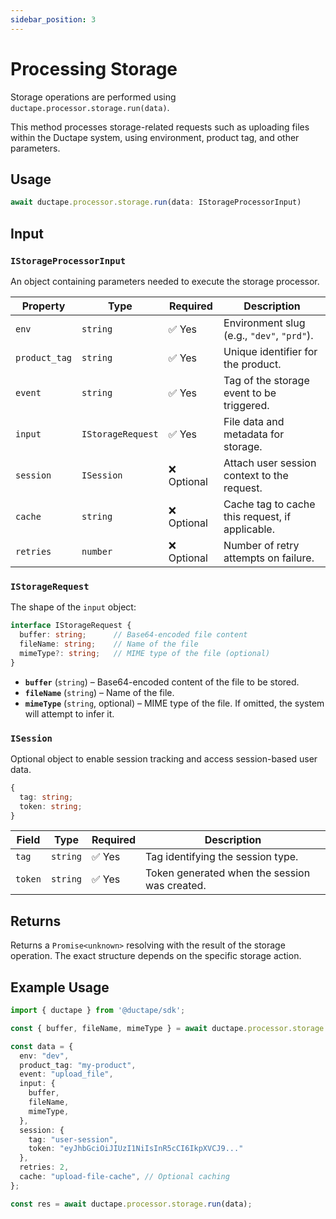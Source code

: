 ```yaml
---
sidebar_position: 3
---
```


# Processing Storage

Storage operations are performed using `ductape.processor.storage.run(data)`.

This method processes storage-related requests such as uploading files within the Ductape system, using environment, product tag, and other parameters.

## Usage

```ts
await ductape.processor.storage.run(data: IStorageProcessorInput)
````

## Input

### `IStorageProcessorInput`

An object containing parameters needed to execute the storage processor.

| Property      | Type              | Required   | Description                                     |
| ------------- | ----------------- | ---------- | ----------------------------------------------- |
| `env`         | `string`          | ✅ Yes      | Environment slug (e.g., `"dev"`, `"prd"`).      |
| `product_tag` | `string`          | ✅ Yes      | Unique identifier for the product.              |
| `event`       | `string`          | ✅ Yes      | Tag of the storage event to be triggered.       |
| `input`       | `IStorageRequest` | ✅ Yes      | File data and metadata for storage.             |
| `session`     | `ISession` | ❌ Optional | Attach user session context to the request.     |
| `cache`       | `string`          | ❌ Optional | Cache tag to cache this request, if applicable. |
| `retries`     | `number`          | ❌ Optional | Number of retry attempts on failure.            |

### `IStorageRequest`

The shape of the `input` object:

```ts
interface IStorageRequest {
  buffer: string;      // Base64-encoded file content
  fileName: string;    // Name of the file
  mimeType?: string;   // MIME type of the file (optional)
}
```

* **`buffer`** (`string`) – Base64-encoded content of the file to be stored.
* **`fileName`** (`string`) – Name of the file.
* **`mimeType`** (`string`, optional) – MIME type of the file. If omitted, the system will attempt to infer it.

### `ISession`

Optional object to enable session tracking and access session-based user data.

```ts
{
  tag: string;
  token: string;
}
```

| Field   | Type     | Required | Description                                   |
| ------- | -------- | -------- | --------------------------------------------- |
| `tag`   | `string` | ✅ Yes    | Tag identifying the session type.             |
| `token` | `string` | ✅ Yes    | Token generated when the session was created. |

## Returns

Returns a `Promise<unknown>` resolving with the result of the storage operation. The exact structure depends on the specific storage action.

## Example Usage

```ts
import { ductape } from '@ductape/sdk';

const { buffer, fileName, mimeType } = await ductape.processor.storage.readFile('path/to/file.txt');

const data = {
  env: "dev",
  product_tag: "my-product",
  event: "upload_file",
  input: {
    buffer,
    fileName,
    mimeType,
  },
  session: {
    tag: "user-session",
    token: "eyJhbGciOiJIUzI1NiIsInR5cCI6IkpXVCJ9..."
  },
  retries: 2,
  cache: "upload-file-cache", // Optional caching
};

const res = await ductape.processor.storage.run(data);
```